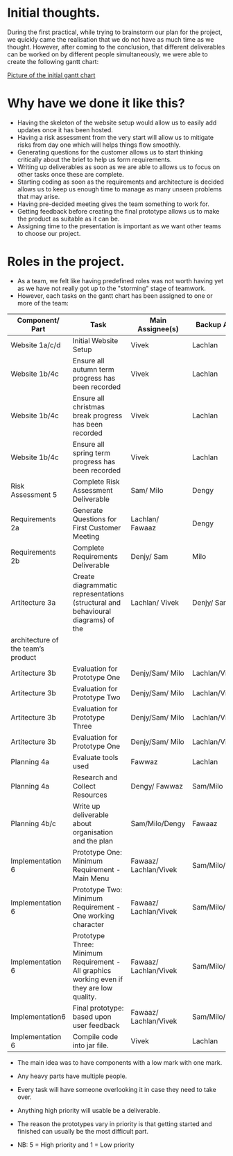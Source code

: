# Initial thoughts.

During the first practical, while trying to brainstorm our plan for the 
project, we quickly came the realisation that we do not have as much time 
as we thought. However, after coming to the conclusion, that different 
deliverables can be worked on by different people simultaneously, we were able 
to create the following gantt chart:

[Picture of the initial gantt chart](initial_gantt.png)

# Why have we done it like this?

* Having the skeleton of the website setup would allow us to easily
add updates once it has been hosted.
* Having a risk assessment from the very start will allow us 
to mitigate risks from day one which will helps things flow smoothly.
* Generating questions for the customer allows us to start thinking 
critically about the brief to help us form requirements.
* Writing up deliverables as soon as we are able to allows us to 
focus on other tasks once these are complete.
* Starting coding as soon as the requirements and architecture is decided
allows us to keep us enough time to manage as many unseen problems that 
may arise.
* Having pre-decided meeting gives the team something to work for.
* Getting feedback before creating the final prototype allows us to make
the product as suitable as it can be.
* Assigning time to the presentation is important as we want
other teams to choose our project.

# Roles in the project.

* As a team, we felt like having predefined roles was not
worth having yet as we have not really got up to the "storming"
stage of teamwork.
* However, each tasks on the gantt chart has been assigned to one or more
of the team:

| Component/ Part                    | Task                                                                                      | Main Assignee(s)      | Backup Assignee(s)   | Priority |
| ---------------------------------- | ----------------------------------------------------------------------------------------- | --------------------- | -------------------- | -------- |
| Website 1a/c/d                     | Initial Website Setup                                                                     | Vivek                 | Lachlan              | 3        |
| Website 1b/4c                      | Ensure all autumn term progress has been recorded                                         | Vivek                 | Lachlan              | 5        |
| Website 1b/4c                      | Ensure all christmas break progress has been recorded                                     | Vivek                 | Lachlan              | 5        |
| Website 1b/4c                      | Ensure all spring term progress has been recorded                                         | Vivek                 | Lachlan              | 5        |
| Risk Assessment 5                  | Complete Risk Assessment Deliverable                                                      | Sam/ Milo             | Dengy                | 5        |
| Requirements 2a                    | Generate Questions for First Customer Meeting                                             | Lachlan/ Fawaaz       | Dengy                | 4        |
| Requirements 2b                    | Complete Requirements Deliverable                                                         | Denjy/ Sam            | Milo                 | 5        |
| Artitecture 3a                     | Create diagrammatic representations (structural and behavioural diagrams) of the          | Lachlan/ Vivek        | Denjy/ Sam           | 4        |
| architecture of the team’s product |
| Artitecture 3b                     | Evaluation for Prototype One                                                              | Denjy/Sam/ Milo       | Lachlan/Vivek/Fawwaz | 4        |
| Artitecture 3b                     | Evaluation for Prototype Two                                                              | Denjy/Sam/ Milo       | Lachlan/Vivek/Fawwaz | 3        |
| Artitecture 3b                     | Evaluation for Prototype Three                                                            | Denjy/Sam/ Milo       | Lachlan/Vivek/Fawwaz | 4        |
| Artitecture 3b                     | Evaluation for Prototype One                                                              | Denjy/Sam/ Milo       | Lachlan/Vivek/Fawwaz | 4        |
| Planning 4a                        | Evaluate tools used                                                                       | Fawwaz                | Lachlan              | 5        |
| Planning 4a                        | Research and Collect Resources                                                            | Dengy/ Fawwaz         | Sam/Milo             | 5        |
| Planning 4b/c                      | Write up deliverable about organisation and the plan                                      | Sam/Milo/Dengy        | Fawaaz               | 5        |
| Implementation 6                   | Prototype One: Minimum Requirement - Main Menu                                            | Fawaaz/ Lachlan/Vivek | Sam/Milo/Dengy       | 5        |
| Implementation 6                   | Prototype Two: Minimum Requirement - One working character                                | Fawaaz/ Lachlan/Vivek | Sam/Milo/Dengy       | 4        |
| Implementation 6                   | Prototype Three: Minimum Requirement - All graphics working even if they are low quality. | Fawaaz/ Lachlan/Vivek | Sam/Milo/Dengy       | 4        |
| Implementation6                    | Final prototype: based upon user feedback                                                 | Fawaaz/ Lachlan/Vivek | Sam/Milo/Dengy       | 5        |
| Implementation 6                   | Compile code into jar file.                                                               | Vivek                 | Lachlan              | 5        |

* The main idea was to have components with a low mark with one
mark.
* Any heavy parts have multiple people.
* Every task will have someone overlooking it in case they 
need to take over.
* Anything high priority will usable be a deliverable.
* The reason the prototypes vary in priority is that getting 
started and finished can usually be the most difficult part.

* NB: 5 = High priority and 1 = Low priority